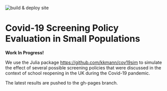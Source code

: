 ![build & deploy site](https://github.com/kkmann/covid-19-screening-policies/workflows/build%20&%20deploy%20site/badge.svg)

# Covid-19 Screening Policy Evaluation in Small Populations

**Work In Progress!**

We use the Julia package https://github.com/kkmann/cov19sim to simulate the effect of several possible screening policies 
that were discussed in the context of school reopening in the UK during the Covid-19 pandemic.

The latest results are pushed to the gh-pages branch.
